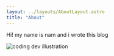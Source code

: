 ```yaml
---
layout: ../layouts/AboutLayout.astro
title: "About"
---
```

Hi! my name is nam and i wrote this blog

<div>
  <img src="/assets/dev.svg" class="sm:w-1/2 mx-auto" alt="coding dev illustration">
</div>